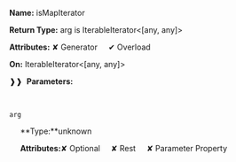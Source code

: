 **Name:** isMapIterator

**Return Type:** arg is IterableIterator<[any, any]>

**Attributes:** ✘ Generator&nbsp;&nbsp;&nbsp;&nbsp;&nbsp;✔ Overload

**On:** IterableIterator<[any, any]>

❱❱&nbsp;&nbsp;**Parameters:**

&nbsp;&nbsp;&nbsp;&nbsp;&nbsp;
```
arg
```

&nbsp;&nbsp;&nbsp;&nbsp;&nbsp;**Type:**unknown

&nbsp;&nbsp;&nbsp;&nbsp;&nbsp;**Attributes:**✘ Optional&nbsp;&nbsp;&nbsp;&nbsp;&nbsp;✘ Rest&nbsp;&nbsp;&nbsp;&nbsp;&nbsp;✘ Parameter Property

